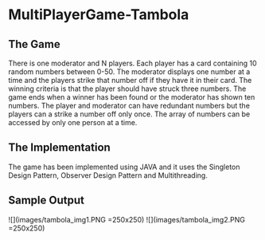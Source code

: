 # MultiPlayerGame-Tambola
## The Game
There is one moderator and N players. Each player has a card containing 10 random numbers between 0-50. The moderator displays one number at a time and the players strike that number off if they have it in their card. The winning criteria is that the player should have struck three numbers. The game ends when a winner has been found or the moderator has shown ten numbers. The player and moderator can have redundant numbers but the players can a strike a number off only once. The array of numbers can be accessed by only one person at a time.

## The Implementation
The game has been implemented using JAVA and it uses the Singleton Design Pattern, Observer Design Pattern and Multithreading.

## Sample Output
![](images/tambola_img1.PNG =250x250)
![](images/tambola_img2.PNG =250x250)
